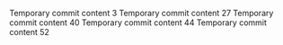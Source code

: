 Temporary commit content 3
Temporary commit content 27
Temporary commit content 40
Temporary commit content 44
Temporary commit content 52
